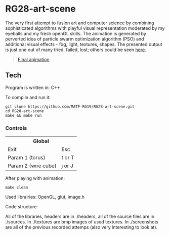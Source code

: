 # RG28-art-scene

The very first attempt to fusion art and computer science by combining sophisticated algorithms with playful visual representation moderated by my eyeballs and my fresh openGL skills.
The animation is generated by perverted idea of particle swarm optimization algorithm (PSO) and additional visual effects - fog, light, textures, shapes. The presented output is just one out of many tried, failed, lost; others could be seen [here](https://github.com/MATF-RG19/RG28-art-scene/tree/master/screenshots).

> [Final animation](https://github.com/MATF-RG19/RG28-art-scene/blob/master/screenshots/final.mp4)

## Tech

Program is written in:
C++

To compile and run it:

```
git clone https://github.com/MATF-RG19/RG28-art-scene.git
cd RG28-art-scene
make && make run
```

### Controls

<table>
  <tr>
    <th colspan="2">Global</th>
  </tr>
  <tr>
    <td>Exit</td><td>Esc</td>
  </tr>
  <tr>
    <td>Param 1 (torus)</td><td>t or T</td>
  </tr>
  <tr>
    <td>Param 2 (wire cube)</td><td>j or J</td>
  </tr>
</table>

After playing with animation:

```
make clean
```

Used librairies:
OpenGL, glut, image.h

Code structure:

All of the libraries, headers are in ./headers, all of the source files are in ./sources.
In ./textures are bmp images of used textures.
In ./screenshots are all of the previous recorded attemps (also very interesting to look at).
